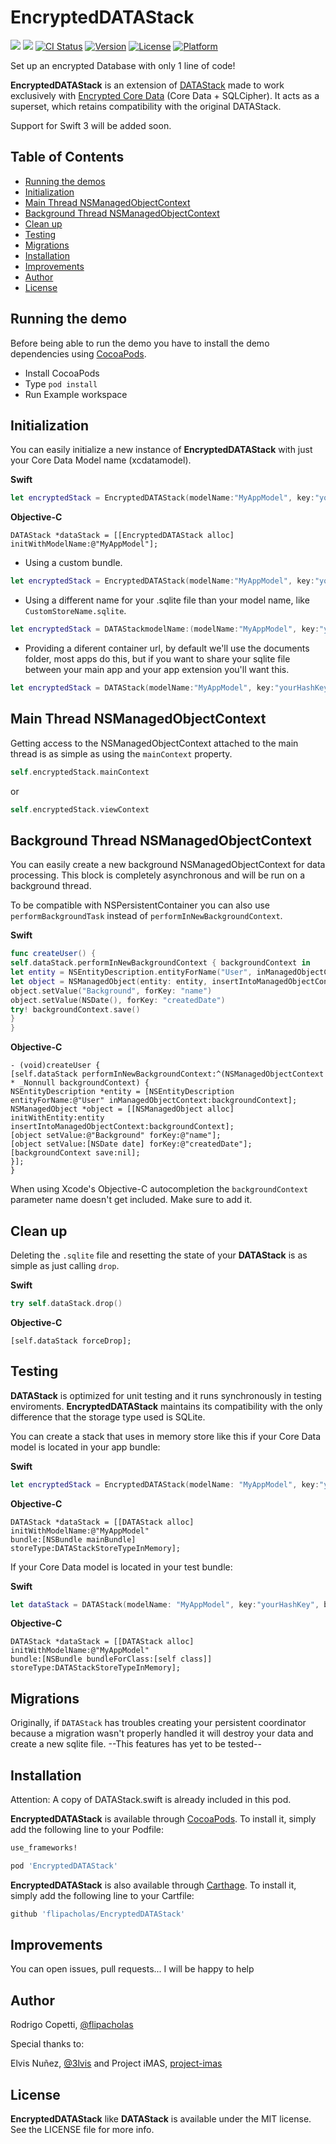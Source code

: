 # EncryptedDATAStack
[![](http://img.shields.io/badge/iOS-8.0%2B-blue.svg)]()
[![](http://img.shields.io/badge/Swift-2.3-blue.svg)]()
[![CI Status](http://img.shields.io/travis/flipacholas/EncryptedDATAStack.svg?style=flat)](https://travis-ci.org/flipacholas/EncryptedDATAStack)
[![Version](https://img.shields.io/cocoapods/v/EncryptedDATAStack.svg?style=flat)](http://cocoapods.org/pods/EncryptedDATAStack)
[![License](https://img.shields.io/cocoapods/l/EncryptedDATAStack.svg?style=flat)](http://cocoapods.org/pods/EncryptedDATAStack)
[![Platform](https://img.shields.io/cocoapods/p/EncryptedDATAStack.svg?style=flat)](http://cocoapods.org/pods/EncryptedDATAStack)

Set up an encrypted Database with only 1 line of code!

**EncryptedDATAStack** is an extension of [DATAStack](https://github.com/SyncDB/DATAStack) made to work exclusively with [Encrypted Core Data](https://github.com/project-imas/encrypted-core-data) (Core Data + SQLCipher). It acts as a superset, which retains compatibility with the original DATAStack.


Support for Swift 3 will be added soon.

## Table of Contents

* [Running the demos](#running-the-demos)
* [Initialization](#initialization)
* [Main Thread NSManagedObjectContext](#main-thread-nsmanagedobjectcontext)
* [Background Thread NSManagedObjectContext](#background-thread-nsmanagedobjectcontext)
* [Clean up](#clean-up)
* [Testing](#testing)
* [Migrations](#migrations)
* [Installation](#installation)
* [Improvements](#be-awesome)
* [Author](#author)
* [License](#license)

## Running the demo
Before being able to run the demo you have to install the demo dependencies using [CocoaPods](https://cocoapods.org/).

- Install CocoaPods
- Type `pod install`
- Run Example workspace

## Initialization

You can easily initialize a new instance of **EncryptedDATAStack** with just your Core Data Model name (xcdatamodel).

**Swift**
``` swift
let encryptedStack = EncryptedDATAStack(modelName:"MyAppModel", key:"yourHashKey")
```

**Objective-C**
``` objc
DATAStack *dataStack = [[EncryptedDATAStack alloc] initWithModelName:@"MyAppModel"];
```

- Using a custom bundle.

``` swift
let encryptedStack = EncryptedDATAStack(modelName:"MyAppModel", key:"yourHashKey", bundle: NSBundle(forClass: Tests.self))
```

- Using a different name for your .sqlite file than your model name, like `CustomStoreName.sqlite`.

``` swift
let encryptedStack = DATAStackmodelName:(modelName:"MyAppModel", key:"yourHashKey", bundle: NSBundle.mainBundle(), storeName: "CustomStoreName")
```

- Providing a diferent container url, by default we'll use the documents folder, most apps do this, but if you want to share your sqlite file between your main app and your app extension you'll want this.

``` swift
let encryptedStack = DATAStack(modelName:"MyAppModel", key:"yourHashKey", bundle: NSBundle.mainBundle(), storeName: "CustomStoreName", containerURL: sharedURL)
```

## Main Thread NSManagedObjectContext

Getting access to the NSManagedObjectContext attached to the main thread is as simple as using the `mainContext` property.

```swift
self.encryptedStack.mainContext
```

or 

```swift
self.encryptedStack.viewContext
```

## Background Thread NSManagedObjectContext

You can easily create a new background NSManagedObjectContext for data processing. This block is completely asynchronous and will be run on a background thread.

To be compatible with NSPersistentContainer you can also use `performBackgroundTask` instead of `performInNewBackgroundContext`.

**Swift**
```swift
func createUser() {
self.dataStack.performInNewBackgroundContext { backgroundContext in
let entity = NSEntityDescription.entityForName("User", inManagedObjectContext: backgroundContext)!
let object = NSManagedObject(entity: entity, insertIntoManagedObjectContext: backgroundContext)
object.setValue("Background", forKey: "name")
object.setValue(NSDate(), forKey: "createdDate")
try! backgroundContext.save()
}
}
```

**Objective-C**
```objc
- (void)createUser {
[self.dataStack performInNewBackgroundContext:^(NSManagedObjectContext * _Nonnull backgroundContext) {
NSEntityDescription *entity = [NSEntityDescription entityForName:@"User" inManagedObjectContext:backgroundContext];
NSManagedObject *object = [[NSManagedObject alloc] initWithEntity:entity insertIntoManagedObjectContext:backgroundContext];
[object setValue:@"Background" forKey:@"name"];
[object setValue:[NSDate date] forKey:@"createdDate"];
[backgroundContext save:nil];
}];
}
```

When using Xcode's Objective-C autocompletion the `backgroundContext` parameter name doesn't get included. Make sure to add it.

## Clean up

Deleting the `.sqlite` file and resetting the state of your **DATAStack** is as simple as just calling `drop`.

**Swift**
```swift
try self.dataStack.drop()
```

**Objective-C**
```objc
[self.dataStack forceDrop];
```

## Testing

**DATAStack** is optimized for unit testing and it runs synchronously in testing enviroments. **EncryptedDATAStack** maintains its compatibility with the only difference that the storage type used is SQLite.

You can create a stack that uses in memory store like this if your Core Data model is located in your app bundle:

**Swift**
```swift
let encryptedStack = EncryptedDATAStack(modelName: "MyAppModel", key:"yourHashKey", bundle: NSBundle.mainBundle())
```

**Objective-C**
```objc
DATAStack *dataStack = [[DATAStack alloc] initWithModelName:@"MyAppModel"
bundle:[NSBundle mainBundle]
storeType:DATAStackStoreTypeInMemory];
```

If your Core Data model is located in your test bundle:

**Swift**
```swift
let dataStack = DATAStack(modelName: "MyAppModel", key:"yourHashKey", bundle: NSBundle(forClass: Tests.self))
```

**Objective-C**
```objc
DATAStack *dataStack = [[DATAStack alloc] initWithModelName:@"MyAppModel"
bundle:[NSBundle bundleForClass:[self class]]
storeType:DATAStackStoreTypeInMemory];
```

## Migrations

Originally, if `DATAStack` has troubles creating your persistent coordinator because a migration wasn't properly handled it will destroy your data and create a new sqlite file. --This features has yet to be tested--

## Installation

Attention: A copy of DATAStack.swift is already included in this pod.

**EncryptedDATAStack** is available through [CocoaPods](http://cocoapods.org). To install it, simply add the following line to your Podfile:

```ruby
use_frameworks!

pod 'EncryptedDATAStack'
```

**EncryptedDATAStack** is also available through [Carthage](https://github.com/Carthage/Carthage). To install
it, simply add the following line to your Cartfile:

```ruby
github 'flipacholas/EncryptedDATAStack'
```

## Improvements

You can open issues, pull requests... I will be happy to help

## Author

Rodrigo Copetti, [@flipacholas](https://twitter.com/flipacholas)

Special thanks to:

Elvis Nuñez, [@3lvis](https://twitter.com/3lvis) and Project iMAS, [project-imas](https://github.com/project-imas)

## License

**EncryptedDATAStack** like **DATAStack**  is available under the MIT license. See the LICENSE file for more info.
